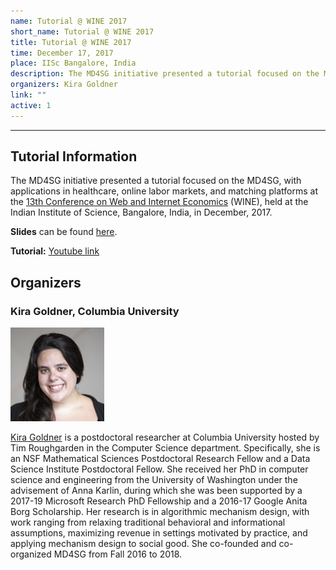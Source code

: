 ```yaml
---
name: Tutorial @ WINE 2017
short_name: Tutorial @ WINE 2017
title: Tutorial @ WINE 2017
time: December 17, 2017
place: IISc Bangalore, India
description: The MD4SG initiative presented a tutorial focused on the MD4SG, with applications in healthcare, online labor markets, and matching platforms at the 13th Conference on Web and Internet Economics (WINE), held at the Indian Institute of Science, Bangalore, India, in December, 2017.
organizers: Kira Goldner
link: ""
active: 1
---
```

- - -

## Tutorial Information

The MD4SG initiative presented a tutorial focused on the MD4SG, with applications in healthcare, online labor markets, and matching platforms at the [13th Conference on Web and Internet Economics](http://lcm.csa.iisc.ernet.in/wine2017/index.html) (WINE), held at the Indian Institute of Science, Bangalore, India, in December, 2017.

**Slides** can be found [here](http://www.kiragoldner.com/WINE%20Social%20Good%20Tutorial.pdf).

**Tutorial:** [Youtube link](https://www.youtube.com/watch?v=O85LGqm_dwU)  

## Organizers

### Kira Goldner, Columbia University

![Kira Goldner](../../assets/events/wine2017/imgs/kira.jpg "Kira Goldner")

[Kira Goldner](http://www.kiragoldner.com/) is a postdoctoral researcher at Columbia University hosted by Tim Roughgarden in the Computer Science department. Specifically, she is an NSF Mathematical Sciences Postdoctoral Research Fellow and a Data Science Institute Postdoctoral Fellow. She received her PhD in computer science and engineering from the University of Washington under the advisement of Anna Karlin, during which she was been supported by a 2017-19 Microsoft Research PhD Fellowship and a 2016-17 Google Anita Borg Scholarship. Her research is in algorithmic mechanism design, with work ranging from relaxing traditional behavioral and informational assumptions, maximizing revenue in settings motivated by practice, and applying mechanism design to social good. She co-founded and co-organized MD4SG from Fall 2016 to 2018.